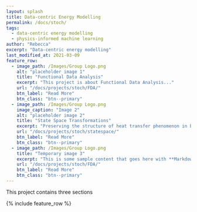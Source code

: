 ```yaml
---
layout: splash
title: Data-centric Energy Modelling
permalink: /docs/stoch/
tags:
  - data-centric energy modelling
  - physics-informed machine learning
author: "Rebecca"
excerpt: "Data-centric energy modelling"
last_modified_at: 2021-03-09
feature_row:
  - image_path: /Images/Group Logo.png
    alt: "placeholder image 1"
    title: "Functional Data Analysis"
    excerpt: "This project is about Functional Data Analysis..."
    url: "/docs/projects/stoch/FDA/"
    btn_label: "Read More"
    btn_class: "btn--primary"
  - image_path: /Images/Group Logo.png
    image_caption: "Image 2"
    alt: "placeholder image 2"
    title: "State Space Transformations"
    excerpt: "Preserving the structure of heat transfer phenomenon in building components for reuse in the efficient modeling of subsequent components."
    url: "/docs/projects/stoch/statespace/"
    btn_label: "Read More"
    btn_class: "btn--primary"
  - image_path: /Images/Group Logo.png
    title: "Temporary image 3"
    excerpt: "This is some sample content that goes here with **Markdown** formatting."
    url: "/docs/projects/stoch/FDA/"
    btn_label: "Read More"
    btn_class: "btn--primary"
---
```




This project contains three sections

{% include feature_row %}
